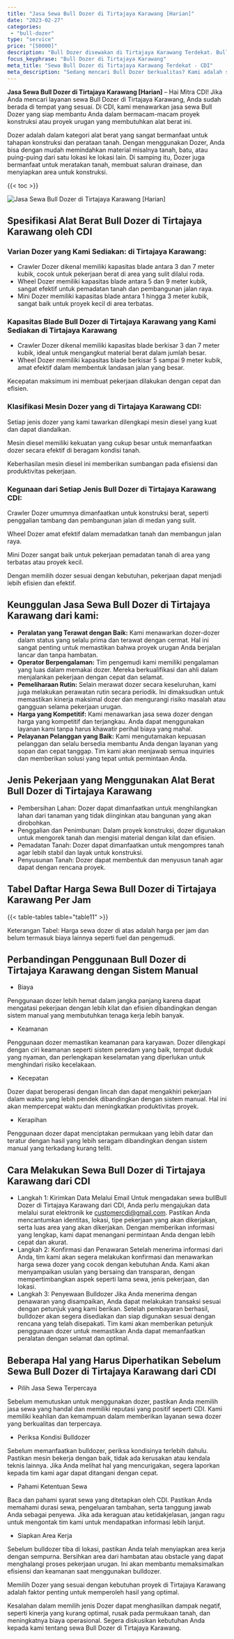 ```yaml
---
title: "Jasa Sewa Bull Dozer di Tirtajaya Karawang [Harian]"
date: "2023-02-27"
categories:
 - "bull-dozer"
type: "service"
price: "[50000]"
description: "Bull Dozer disewakan di Tirtajaya Karawang Terdekat. Bull Dozer profesional untuk kebutuhan proyek konstruksi dengan performa maksimal. Segera konsultasikan kebutuhan Anda."
focus_keyphrase: "Bull Dozer di Tirtajaya Karawang"
meta_title: "Sewa Bull Dozer di Tirtajaya Karawang Terdekat - CDI"
meta_description: "Sedang mencari Bull Dozer berkualitas? Kami adalah solusi tepat dengan penawaran terbaik. Segera hubungi kami."
---
```


**Jasa Sewa Bull Dozer di Tirtajaya Karawang [Harian]** – Hai Mitra CDI! Jika Anda mencari layanan sewa Bull Dozer di Tirtajaya Karawang, Anda sudah berada di tempat yang sesuai. Di CDI, kami menawarkan jasa sewa Bull Dozer yang siap membantu Anda dalam bermacam-macam proyek konstruksi atau proyek urugan yang membutuhkan alat berat ini.

Dozer adalah dalam kategori alat berat yang sangat bermanfaat untuk tahapan konstruksi dan perataan tanah. Dengan menggunakan Dozer, Anda bisa dengan mudah memindahkan material misalnya tanah, batu, atau puing-puing dari satu lokasi ke lokasi lain. Di samping itu, Dozer juga bermanfaat untuk meratakan tanah, membuat saluran drainase, dan menyiapkan area untuk konstruksi.

{{< toc >}}

![Jasa Sewa Bull Dozer di Tirtajaya Karawang [Harian]](/images/bull-dozer/bull-dozer-12.jpg)

## Spesifikasi Alat Berat Bull Dozer di Tirtajaya Karawang oleh CDI

### Varian Dozer yang Kami Sediakan: di Tirtajaya Karawang:

*   Crawler Dozer dikenal memiliki kapasitas blade antara 3 dan 7 meter kubik, cocok untuk pekerjaan berat di area yang sulit dilalui roda.
*   Wheel Dozer memiliki kapasitas blade antara 5 dan 9 meter kubik, sangat efektif untuk pemadatan tanah dan pembangunan jalan raya.
*   Mini Dozer memiliki kapasitas blade antara 1 hingga 3 meter kubik, sangat baik untuk proyek kecil di area terbatas.

### Kapasitas Blade Bull Dozer di Tirtajaya Karawang yang Kami Sediakan di Tirtajaya Karawang

*   Crawler Dozer dikenal memiliki kapasitas blade berkisar 3 dan 7 meter kubik, ideal untuk mengangkut material berat dalam jumlah besar.
*   Wheel Dozer memiliki kapasitas blade berkisar 5 sampai 9 meter kubik, amat efektif dalam membentuk landasan jalan yang besar.

Kecepatan maksimum ini membuat pekerjaan dilakukan dengan cepat dan efisien.

### Klasifikasi Mesin Dozer yang di Tirtajaya Karawang CDI:

Setiap jenis dozer yang kami tawarkan dilengkapi mesin diesel yang kuat dan dapat diandalkan.

Mesin diesel memiliki kekuatan yang cukup besar untuk memanfaatkan dozer secara efektif di beragam kondisi tanah.

Keberhasilan mesin diesel ini memberikan sumbangan pada efisiensi dan produktivitas pekerjaan.

### Kegunaan dari Setiap Jenis Bull Dozer di Tirtajaya Karawang CDI:

Crawler Dozer umumnya dimanfaatkan untuk konstruksi berat, seperti penggalian tambang dan pembangunan jalan di medan yang sulit.

Wheel Dozer amat efektif dalam memadatkan tanah dan membangun jalan raya.

Mini Dozer sangat baik untuk pekerjaan pemadatan tanah di area yang terbatas atau proyek kecil.

Dengan memilih dozer sesuai dengan kebutuhan, pekerjaan dapat menjadi lebih efisien dan efektif.

## Keunggulan Jasa Sewa Bull Dozer di Tirtajaya Karawang dari kami:

*   **Peralatan yang Terawat dengan Baik:** Kami menawarkan dozer-dozer dalam status yang selalu prima dan terawat dengan cermat. Hal ini sangat penting untuk memastikan bahwa proyek urugan Anda berjalan lancar dan tanpa hambatan.
*   **Operator Berpengalaman:** Tim pengemudi kami memiliki pengalaman yang luas dalam memakai dozer. Mereka berkualifikasi dan ahli dalam menjalankan pekerjaan dengan cepat dan selamat.
*   **Pemeliharaan Rutin:** Selain merawat dozer secara keseluruhan, kami juga melakukan perawatan rutin secara periodik. Ini dimaksudkan untuk memastikan kinerja maksimal dozer dan mengurangi risiko masalah atau gangguan selama pekerjaan urugan.
*   **Harga yang Kompetitif:** Kami menawarkan jasa sewa dozer dengan harga yang kompetitif dan terjangkau. Anda dapat menggunakan layanan kami tanpa harus khawatir perihal biaya yang mahal.
*   **Pelayanan Pelanggan yang Baik:** Kami mengutamakan kepuasan pelanggan dan selalu bersedia membantu Anda dengan layanan yang sopan dan cepat tanggap. Tim kami akan menjawab semua inquiries dan memberikan solusi yang tepat untuk permintaan Anda.

## Jenis Pekerjaan yang Menggunakan Alat Berat Bull Dozer di Tirtajaya Karawang

*   Pembersihan Lahan: Dozer dapat dimanfaatkan untuk menghilangkan lahan dari tanaman yang tidak diinginkan atau bangunan yang akan dirobohkan.
*   Penggalian dan Penimbunan: Dalam proyek konstruksi, dozer digunakan untuk mengorek tanah dan mengisi material dengan kilat dan efisien.
*   Pemadatan Tanah: Dozer dapat dimanfaatkan untuk mengompres tanah agar lebih stabil dan layak untuk konstruksi.
*   Penyusunan Tanah: Dozer dapat membentuk dan menyusun tanah agar dapat dengan rencana proyek.

## Tabel Daftar Harga Sewa Bull Dozer di Tirtajaya Karawang Per Jam

{{< table-tables table="table11" >}}

Keterangan Tabel: Harga sewa dozer di atas adalah harga per jam dan belum termasuk biaya lainnya seperti fuel dan pengemudi.

## Perbandingan Penggunaan Bull Dozer di Tirtajaya Karawang dengan Sistem Manual

*   Biaya

Penggunaan dozer lebih hemat dalam jangka panjang karena dapat mengatasi pekerjaan dengan lebih kilat dan efisien dibandingkan dengan sistem manual yang membutuhkan tenaga kerja lebih banyak.
*   Keamanan

Penggunaan dozer memastikan keamanan para karyawan. Dozer dilengkapi dengan ciri keamanan seperti sistem peredam yang baik, tempat duduk yang nyaman, dan perlengkapan keselamatan yang diperlukan untuk menghindari risiko kecelakaan.
*   Kecepatan

Dozer dapat beroperasi dengan lincah dan dapat mengakhiri pekerjaan dalam waktu yang lebih pendek dibandingkan dengan sistem manual. Hal ini akan mempercepat waktu dan meningkatkan produktivitas proyek.
*   Kerapihan

Penggunaan dozer dapat menciptakan permukaan yang lebih datar dan teratur dengan hasil yang lebih seragam dibandingkan dengan sistem manual yang terkadang kurang teliti.

## Cara Melakukan Sewa Bull Dozer di Tirtajaya Karawang dari CDI

*   Langkah 1: Kirimkan Data Melalui Email
Untuk mengadakan sewa bullBull Dozer di Tirtajaya Karawang dari CDI, Anda perlu mengajukan data melalui surat elektronik ke customercdi@gmail.com. Pastikan Anda mencantumkan identitas, lokasi, tipe pekerjaan yang akan dikerjakan, serta luas area yang akan dikerjakan. Dengan memberikan informasi yang lengkap, kami dapat menangani permintaan Anda dengan lebih cepat dan akurat.
*   Langkah 2: Konfirmasi dan Penawaran
Setelah menerima informasi dari Anda, tim kami akan segera melakukan konfirmasi dan menawarkan harga sewa dozer yang cocok dengan kebutuhan Anda. Kami akan menyampaikan usulan yang bersaing dan transparan, dengan mempertimbangkan aspek seperti lama sewa, jenis pekerjaan, dan lokasi.
*   Langkah 3: Penyewaan Bulldozer
Jika Anda menerima dengan penawaran yang disampaikan, Anda dapat melakukan transaksi sesuai dengan petunjuk yang kami berikan. Setelah pembayaran berhasil, bulldozer akan segera disediakan dan siap digunakan sesuai dengan rencana yang telah disepakati. Tim kami akan memberikan petunjuk penggunaan dozer untuk memastikan Anda dapat memanfaatkan peralatan dengan selamat dan optimal.

## Beberapa Hal yang Harus Diperhatikan Sebelum Sewa Bull Dozer di Tirtajaya Karawang dari CDI

*   Pilih Jasa Sewa Terpercaya

Sebelum memutuskan untuk menggunakan dozer, pastikan Anda memilih jasa sewa yang handal dan memiliki reputasi yang positif seperti CDI. Kami memiliki keahlian dan kemampuan dalam memberikan layanan sewa dozer yang berkualitas dan terpercaya.
*   Periksa Kondisi Bulldozer

Sebelum memanfaatkan bulldozer, periksa kondisinya terlebih dahulu. Pastikan mesin bekerja dengan baik, tidak ada kerusakan atau kendala teknis lainnya. Jika Anda melihat hal yang mencurigakan, segera laporkan kepada tim kami agar dapat ditangani dengan cepat.
*   Pahami Ketentuan Sewa

Baca dan pahami syarat sewa yang ditetapkan oleh CDI. Pastikan Anda memahami durasi sewa, pengeluaran tambahan, serta tanggung jawab Anda sebagai penyewa. Jika ada keraguan atau ketidakjelasan, jangan ragu untuk mengontak tim kami untuk mendapatkan informasi lebih lanjut.
*   Siapkan Area Kerja

Sebelum bulldozer tiba di lokasi, pastikan Anda telah menyiapkan area kerja dengan sempurna. Bersihkan area dari hambatan atau obstacle yang dapat menghalangi proses pekerjaan urugan. Ini akan membantu memaksimalkan efisiensi dan keamanan saat menggunakan bulldozer.

Memilih Dozer yang sesuai dengan kebutuhan proyek di Tirtajaya Karawang adalah faktor penting untuk memperoleh hasil yang optimal.

Kesalahan dalam memilih jenis Dozer dapat menghasilkan dampak negatif, seperti kinerja yang kurang optimal, rusak pada permukaan tanah, dan meningkatnya biaya operasional. Segera diskusikan kebutuhan Anda kepada kami tentang sewa Bull Dozer di Tirtajaya Karawang.
